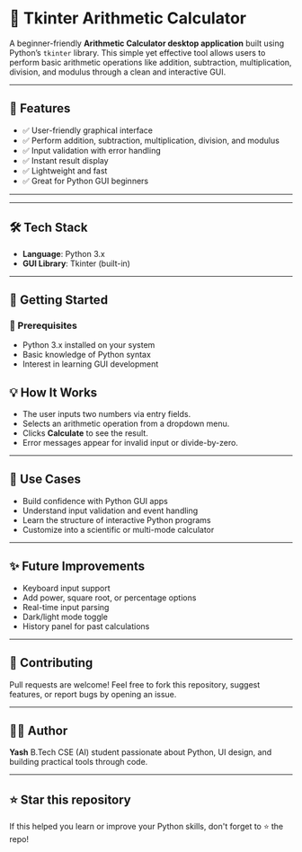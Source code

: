 # 🧮 Tkinter Arithmetic Calculator

A beginner-friendly **Arithmetic Calculator desktop application** built using Python’s `tkinter` library. This simple yet effective tool allows users to perform basic arithmetic operations like addition, subtraction, multiplication, division, and modulus through a clean and interactive GUI.

---

## 📌 Features

- ✅ User-friendly graphical interface  
- ✅ Perform addition, subtraction, multiplication, division, and modulus  
- ✅ Input validation with error handling  
- ✅ Instant result display  
- ✅ Lightweight and fast  
- ✅ Great for Python GUI beginners

---


---

## 🛠️ Tech Stack

- **Language**: Python 3.x  
- **GUI Library**: Tkinter (built-in)

---

## 🚀 Getting Started

### 🔄 Prerequisites

- Python 3.x installed on your system  
- Basic knowledge of Python syntax  
- Interest in learning GUI development


## 💡 How It Works

* The user inputs two numbers via entry fields.
* Selects an arithmetic operation from a dropdown menu.
* Clicks **Calculate** to see the result.
* Error messages appear for invalid input or divide-by-zero.

---

## 🎯 Use Cases

* Build confidence with Python GUI apps
* Understand input validation and event handling
* Learn the structure of interactive Python programs
* Customize into a scientific or multi-mode calculator

---

## ✨ Future Improvements

* Keyboard input support
* Add power, square root, or percentage options
* Real-time input parsing
* Dark/light mode toggle
* History panel for past calculations

---

## 🤝 Contributing

Pull requests are welcome! Feel free to fork this repository, suggest features, or report bugs by opening an issue.

---

## 👨‍💻 Author

**Yash**
B.Tech CSE (AI) student passionate about Python, UI design, and building practical tools through code.

---

## ⭐ Star this repository

If this helped you learn or improve your Python skills, don't forget to ⭐ the repo!
